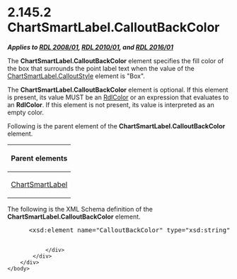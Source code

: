 <html dir="LTR" xmlns:mshelp="http://msdn.microsoft.com/mshelp" xmlns:ddue="http://ddue.schemas.microsoft.com/authoring/2003/5" xmlns:xlink="http://www.w3.org/1999/xlink" xmlns:tool="http://www.microsoft.com/tooltip">
    <head>
        <meta http-equiv="Content-Type" content="text/html; CHARSET=utf-8"></meta>
        <meta name="save" content="history"></meta>
        <title>2.145.2 ChartSmartLabel.CalloutBackColor</title>
        <xml>
            <mshelp:toctitle title="2.145.2 ChartSmartLabel.CalloutBackColor"></mshelp:toctitle>
            <mshelp:rltitle title="[MS-RDL]: ChartSmartLabel.CalloutBackColor"></mshelp:rltitle>
            <mshelp:keyword index="A" term="ae9b882f-a2c2-4d95-9e8e-25393bdc3bc6"></mshelp:keyword>
            <mshelp:attr name="DCSext.ContentType" value="open specification"></mshelp:attr>
            <mshelp:attr name="AssetID" value="ae9b882f-a2c2-4d95-9e8e-25393bdc3bc6"></mshelp:attr>
            <mshelp:attr name="TopicType" value="kbRef"></mshelp:attr>
            <mshelp:attr name="DCSext.Title" value="[MS-RDL]: ChartSmartLabel.CalloutBackColor" />
        </xml>
    </head>
    <body>
        <div id="header">
            <h1 class="heading">2.145.2 ChartSmartLabel.CalloutBackColor</h1>
        </div>
        <div id="mainSection">
            <div id="mainBody">
                <div id="allHistory" class="saveHistory"></div>
                <div id="sectionSection0" class="section" name="collapseableSection">
                    

<p><b><i>Applies to </i></b><a href="1e855f94-4617-47e4-b89e-0856c6cb420f.html"><b><i>RDL 2008/01</i></b></a><b><i>,
</i></b><a href="3428e690-a348-4ec7-8a6a-8efb42d2cdee.html"><b><i>RDL 2010/01</i></b></a><b><i>,
and </i></b><a href="52ce3983-2bfc-4e72-9359-42aaf5fe4509.html"><b><i>RDL 2016/01</i></b></a></p>

<p>The <b>ChartSmartLabel.CalloutBackColor</b> element
specifies the fill color of the box that surrounds the point label text when
the value of the <a href="2208303a-5e9c-46fb-abd8-75abfefe893c.html">ChartSmartLabel.CalloutStyle</a>
element is &quot;Box&quot;. </p>

<p>The <b>ChartSmartLabel.CalloutBackColor</b> element is
optional. If this element is present, its value MUST be an <a href="b302c6a5-6023-42b1-95ed-bafcdc4b5714.html">RdlColor</a> or an expression
that evaluates to an <b>RdlColor</b>. If this element is not present, its value
is interpreted as an empty color.</p>

<p>Following is the parent element of the <b>ChartSmartLabel.CalloutBackColor</b>
element.</p>

<table>
 <thead>
  <tr>
   <th>
   <p>Parent elements</p>
   </th>
  </tr>
 </thead>
 <tr>
  <td>
  <p><a href="40311f42-08d3-41d4-8ca7-184ae633299d.html">ChartSmartLabel</a></p>
  </td>
 </tr>
</table>

<p>The following is the XML Schema definition of the <b>ChartSmartLabel.CalloutBackColor</b>
element.           </p>

<dl>
<dd>
<div><pre> &lt;xsd:element name=&quot;CalloutBackColor&quot; type=&quot;xsd:string&quot; minOccurs=&quot;0&quot; /&gt;
  
</pre></div>
</dd></dl>


                </div>
            </div>
        </div>
    </body>
</html>